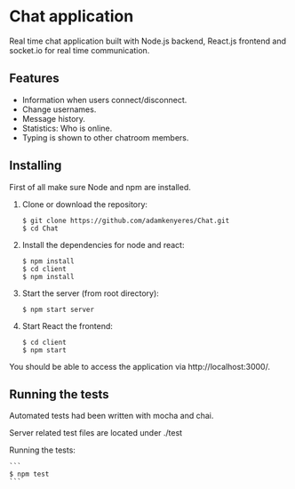 # Chat application

Real time chat application built with Node.js backend, React.js frontend and socket.io for real time communication.

## Features

* Information when users connect/disconnect.
* Change usernames.
* Message history.
* Statistics: Who is online.
* Typing is shown to other chatroom members.


## Installing
First of all make sure Node and npm are installed.

1. Clone or download the repository:

    ```
    $ git clone https://github.com/adamkenyeres/Chat.git
    $ cd Chat
    ```
2. Install the dependencies for node and react:

    ```
    $ npm install
    $ cd client
    $ npm install
    ```
3. Start the server (from root directory):

    ```
    $ npm start server
    ```
4. Start React the frontend:
    ```
    $ cd client
    $ npm start
    ```

You should be able to access the application via http://localhost:3000/.

## Running the tests

Automated tests had been written with mocha and chai.

Server related test files are located under ./test

Running the tests:

    ```
    $ npm test
    ```